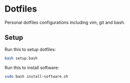# Dotfiles

Personal dotfiles configurations including vim, git and bash.

## Setup

Run this to setup dotfiles:
```sh
bash setup.bash
```

Run this to install software:
```sh
sudo bash install-software.sh
```
